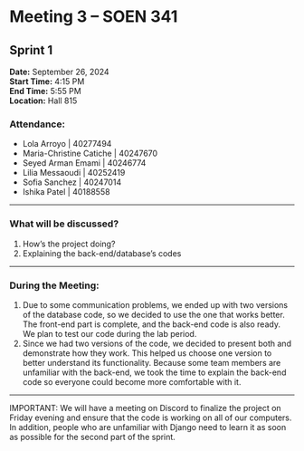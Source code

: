 # Meeting 3 – SOEN 341  
## Sprint 1

**Date:** September 26, 2024  
**Start Time:** 4:15 PM  
**End Time:** 5:55 PM  
**Location:** Hall 815

### Attendance:
- Lola Arroyo | 40277494
- Maria-Christine Catiche | 40247670
- Seyed Arman Emami | 40246774
- Lilia Messaoudi | 40252419
- Sofia Sanchez | 40247014
- Ishika Patel | 40188558

---

### What will be discussed?
1. How’s the project doing?
2. Explaining the back-end/database’s codes 


---

### During the Meeting:
1. Due to some communication problems, we ended up with two versions of the database code, so we decided to use the one that works better. The front-end part is complete, and the back-end code is also ready. We plan to test our code during the lab period.
2. Since we had two versions of the code, we decided to present both and demonstrate how they work. This helped us choose one version to better understand its functionality. Because some team members are unfamiliar with the back-end, we took the time to explain the back-end code so everyone could become more comfortable with it.

---

IMPORTANT: We will have a meeting on Discord to finalize the project on Friday evening and ensure that the code is working on all of our computers. In addition, people who are unfamiliar with Django need to learn it as soon as possible for the second part of the sprint.

